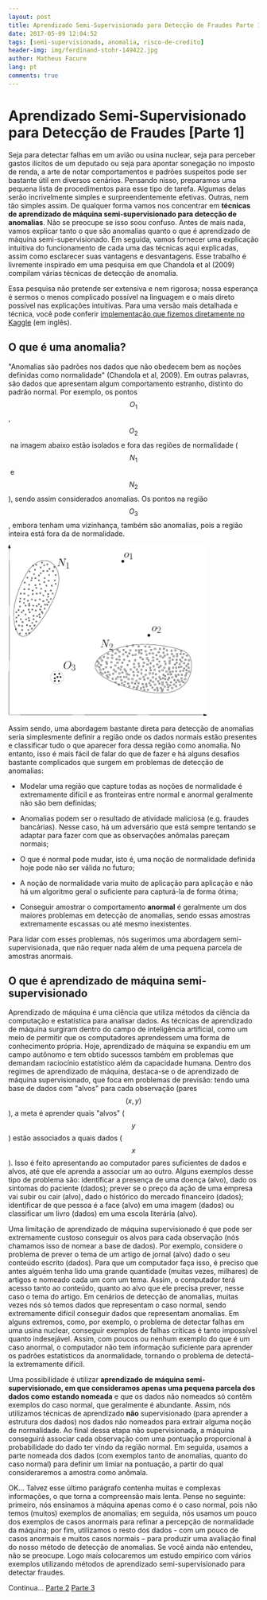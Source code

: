 ```yaml
---
layout: post
title: Aprendizado Semi-Supervisionado para Detecção de Fraudes Parte 1
date: 2017-05-09 12:04:52
tags: [semi-supervisionado, anomalia, risco-de-credito]
header-img: img/ferdinand-stohr-149422.jpg
author: Matheus Facure
lang: pt
comments: true
---
```

# Aprendizado Semi-Supervisionado para Detecção de Fraudes [Parte 1]

Seja para detectar falhas em um avião ou usina nuclear, seja para perceber gastos ilícitos de um deputado ou seja para apontar sonegação no imposto de renda, a arte de notar comportamentos e padrões suspeitos pode ser bastante útil em diversos cenários. Pensando nisso, preparamos uma pequena lista de procedimentos para esse tipo de tarefa. Algumas delas serão incrivelmente simples e surpreendentemente efetivas. Outras, nem tão simples assim. De qualquer forma vamos nos concentrar em **técnicas de aprendizado de máquina semi-supervisionado para detecção de anomalias**. Não se preocupe se isso soou confuso. Antes de mais nada, vamos explicar tanto o que são anomalias quanto o que é aprendizado de máquina semi-supervisionado. Em seguida, vamos fornecer uma explicação intuitiva do funcionamento de cada uma das técnicas aqui explicadas, assim como esclarecer suas vantagens e desvantagens. Esse trabalho é livremente inspirado em uma pesquisa em que Chandola et al (2009) compilam várias técnicas de detecção de anomalia.

Essa pesquisa não pretende ser extensiva e nem rigorosa; nossa esperança é sermos o menos complicado possível na linguagem e o mais direto possível nas explicações intuitivas. Para uma versão mais detalhada e técnica, você pode conferir [implementação que fizemos diretamente no Kaggle](https://www.kaggle.com/matheusfacure/d/dalpozz/creditcardfraud/semi-supervised-anomaly-detection-survey) (em inglês).

## O que é uma anomalia?

"Anomalias são padrões nos dados que não obedecem bem as noções definidas como normalidade" (Chandola et al, 2009). Em outras palavras, são dados que apresentam algum comportamento estranho, distinto do padrão normal. Por exemplo, os pontos $$O_1$$, $$O_2$$ na imagem abaixo estão isolados e fora das regiões de normalidade ($$N_1$$ e $$N_2$$), sendo assim considerados anomalias. Os pontos na região $$O_3$$, embora tenham uma vizinhança, também são anomalias, pois a região inteira está fora da de normalidade.

<img src="/img/anomalia/anomaly.png" width="400">

Assim sendo, uma abordagem bastante direta para detecção de anomalias seria simplesmente definir a região onde os dados normais estão presentes e classificar tudo o que aparecer fora dessa região como anomalia. No entanto, isso é mais fácil de falar do que de fazer e há alguns desafios bastante complicados que surgem em problemas de detecção de anomalias:

* Modelar uma região que capture todas as noções de normalidade é extremamente difícil e as fronteiras entre normal e anormal geralmente não são bem definidas;

* Anomalias podem ser o resultado de atividade maliciosa (e.g. fraudes bancárias). Nesse caso, há um adversário que está sempre tentando se adaptar para fazer com que as observações anômalas pareçam normais;

* O que é normal pode mudar, isto é, uma noção de normalidade definida hoje pode não ser válida no futuro;

* A noção de normalidade varia muito de aplicação para aplicação e não há um algoritmo geral o suficiente para capturá-la de forma ótima;

* Conseguir amostrar o comportamento **anormal** é geralmente um dos maiores problemas em detecção de anomalias, sendo essas amostras extremamente escassas ou até mesmo inexistentes.

Para lidar com esses problemas, nós sugerimos uma abordagem semi-supervisionada, que não requer nada além de uma pequena parcela de amostras anormais.

## O que é aprendizado de máquina semi-supervisionado

Aprendizado de máquina é uma ciência que utiliza métodos da ciência da computação e estatística para analisar dados. As técnicas de aprendizado de máquina surgiram dentro do campo de inteligência artificial, como um meio de permitir que os computadores aprendessem uma forma de conhecimento própria. Hoje, aprendizado de máquina se expandiu em um campo autônomo e tem obtido sucessos também em problemas que demandam raciocínio estatístico além da capacidade humana. Dentro dos regimes de aprendizado de máquina, destaca-se o de aprendizado de máquina supervisionado, que foca em problemas de previsão: tendo uma base de dados com "alvos" para cada observação (pares $$(x,y)$$), a meta é aprender quais "alvos" ($$y$$) estão associados a quais dados ($$x$$). Isso é feito apresentando ao computador pares suficientes de dados e alvos, até que ele aprenda a associar um ao outro. Alguns exemplos desse tipo de problema são: identificar a presença de uma doença (alvo), dado os sintomas do paciente (dados); prever se o preço da ação de uma empresa vai subir ou cair (alvo), dado o histórico do mercado financeiro (dados); identificar de que pessoa é a face (alvo) em uma imagem (dados) ou classificar um livro (dados) em uma escola literária (alvo).

Uma limitação de aprendizado de máquina supervisionado é que pode ser extremamente custoso conseguir os alvos para cada observação (nós chamamos isso de nomear a base de dados). Por exemplo, considere o problema de prever o tema de um artigo de jornal (alvo) dado o seu conteúdo escrito (dados). Para que um computador faça isso, é preciso que antes alguém tenha lido uma grande quantidade (muitas vezes, milhares) de artigos e nomeado cada um com um tema. Assim, o computador terá acesso tanto ao conteúdo, quanto ao alvo que ele precisa prever, nesse caso o tema do artigo. Em cenários de detecção de anomalias, muitas vezes nós só temos dados que representam o caso normal, sendo extremamente difícil conseguir dados que representam anomalias. Em alguns extremos, como, por exemplo, o problema de detectar falhas em uma usina nuclear, conseguir exemplos de falhas críticas é tanto impossível quanto indesejável. Assim, com poucos ou nenhum exemplo do que é um caso anormal, o computador não tem informação suficiente para aprender os padrões estatísticos da anormalidade, tornando o problema de detectá-la extremamente difícil.

Uma possibilidade é utilizar **aprendizado de máquina semi-supervisionado, em que consideramos apenas uma pequena parcela dos dados como estando nomeada** e que os dados não nomeados só contêm exemplos do caso normal, que geralmente é abundante. Assim, nós utilizamos técnicas de aprendizado **não** supervisionado (para aprender a estrutura dos dados) nos dados não nomeados para extrair alguma noção de normalidade. Ao final dessa etapa não supervisionada, a máquina conseguirá associar cada observação com uma pontuação proporcional à probabilidade do dado ter vindo da região normal. Em seguida, usamos a parte nomeada dos dados (com exemplos tanto de anomalias, quanto do caso normal) para definir um limiar na pontuação, a partir do qual consideraremos a amostra como anômala.

OK… Talvez esse último parágrafo contenha muitas e complexas informações, o que torna a compreensão mais lenta. Pense no seguinte: primeiro, nós ensinamos a máquina apenas como é o caso normal, pois não temos (muitos) exemplos de anomalias; em seguida, nós usamos um pouco dos exemplos de casos anormais para refinar a percepção de normalidade da máquina; por fim, utilizamos o resto dos dados - com um pouco de casos anormais e muitos casos normais – para produzir uma avaliação final do nosso método de detecção de anomalias. Se você ainda não entendeu, não se preocupe. Logo mais colocaremos um estudo empírico com vários exemplos utilizando métodos de aprendizado semi-supervisionado para detectar fraudes.

Continua... [Parte 2](/2017/05/11/Aprendizado-Semi-Supervisionado-para-Deteccao-de-Fraudes-Parte-2/) [Parte 3](/2017/05/12/Aprendizado-Semi-Supervisionado-para-Deteccao-de-Fraudes-Parte-3/)
